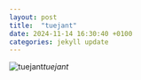 ```yaml
---
layout: post
title:  "tuejant"
date: 2024-11-14 16:30:40 +0100
categories: jekyll update
---
```





![tuejant](https://lh3.googleusercontent.com/pw/AP1GczPSE8SFMtNa7k0x5RY_6TaGP-NGGowxxIWWWJq6YbMU_gT7pFMQ_Ld3nBiQljP67QJuHwc6Hy7nnM3TQE-jSPaToPDtIxkILQF7dwN6D7XBP8NGXKY=w0)*tuejant*&nbsp;



[jekyll-docs]: https://jekyllrb.com/docs/home
[jekyll-gh]:   https://github.com/jekyll/jekyll
[jekyll-talk]: https://talk.jekyllrb.com/
